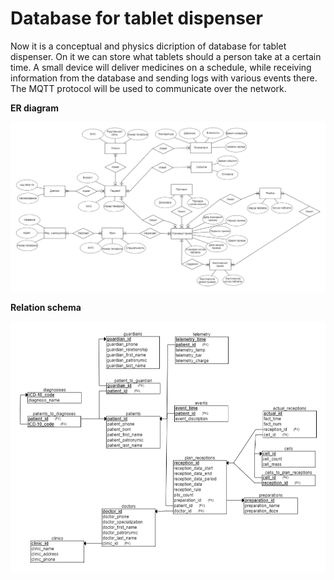 # Database for tablet dispenser

Now it is a conceptual and physics dicription of database for tablet dispenser. On it we can store what tablets should a person take at a certain time. A small device will deliver medicines on a schedule, while receiving information from the database and sending logs with various events there. The MQTT protocol will be used to communicate over the network.

**ER diagram**

![](https://github.com/alexmangushev/TabletDispenserDataBase/raw/master/img/ERD.png)

**Relation schema**

![](https://github.com/alexmangushev/TabletDispenserDataBase/raw/master/img/Relation_schema.png)